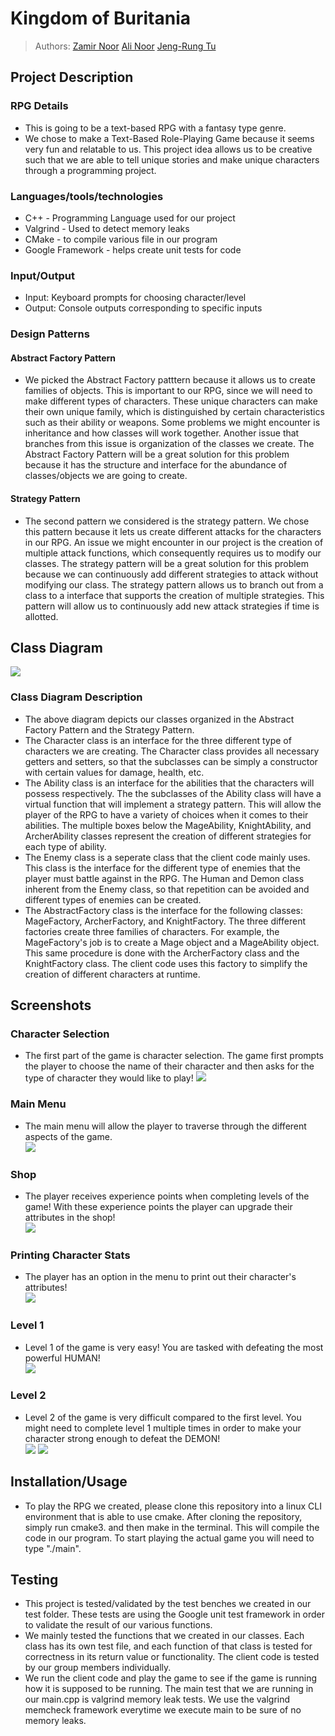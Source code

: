 
# Kingdom of Buritania
 
> Authors: [Zamir Noor](https://github.com/zzamir102) [Ali Noor](https://github.com/anoor012) [Jeng-Rung Tu](https://github.com/JengRung)


## Project Description
### RPG Details
  * This is going to be a text-based RPG with a fantasy type genre. 
  * We chose to make a Text-Based Role-Playing Game because it seems very fun and relatable to us. This project idea allows us to be creative such that we are able to tell unique stories and make unique characters through a programming project. 
###  Languages/tools/technologies
* C++ - Programming Language used for our project
* Valgrind - Used to detect memory leaks
* CMake - to compile various file in our program
* Google Framework - helps create unit tests for code
###  Input/Output
* Input: Keyboard prompts for choosing character/level
* Output: Console outputs corresponding to specific inputs
### Design Patterns
#### Abstract Factory Pattern
* We picked the Abstract Factory patttern because it allows us to create families of objects. This is important to our RPG, since we will need to make different types of characters. These unique characters can make their own unique family, which is distinguished by certain characteristics such as their ability or weapons. Some problems we might encounter is inheritance and how classes will work together. Another issue that branches from this issue is organization of the classes we create. The Abstract Factory Pattern will be a great solution for this problem because it has the structure and interface for the abundance of classes/objects we are going to create.   
#### Strategy Pattern
* The second pattern we considered is the strategy pattern. We chose this pattern because it lets us create different attacks for the characters in our RPG. An issue we might encounter in our project is the creation of multiple attack functions, which consequently requires us to modify our classes. The strategy pattern will be a great solution for this problem because we can continuously add different strategies to attack without modifying our class. The strategy pattern allows us to branch out from a class to a interface that supports the creation of multiple strategies. This pattern will allow us to continuously add new attack strategies if time is allotted. 

## Class Diagram
![](images/New_Project_Diagram.png)
### Class Diagram Description
* The above diagram depicts our classes organized in the Abstract Factory Pattern and the Strategy Pattern.
* The Character class is an interface for the three different type of characters we are creating. The Character class provides all necessary getters and setters, so that the subclasses can be simply a constructor with certain values for damage, health, etc. 
* The Ability class is an interface for the abilities that the characters will possess respectively. The the subclasses of the Ability class will have a virtual function that will implement a strategy pattern. This will allow the player of the RPG to have a variety of choices when it comes to their abilities. The multiple boxes below the MageAbility, KnightAbility, and ArcherAbility classes represent the creation of different strategies for each type of ability.
* The Enemy class is a seperate class that the client code mainly uses. This class is the interface for the different type of enemies that the player must battle against in the RPG. The Human and Demon class inherent from the Enemy class, so that repetition can be avoided and different types of enemies can be created. 
* The AbstractFactory class is the interface for the following classes: MageFactory, ArcherFactory, and KnightFactory. The three different factories create three families of characters. For example, the MageFactory's job is to create a Mage object and a MageAbility object. This same procedure is done with the ArcherFactory class and the KnightFactory class. The client code uses this factory to simplify the creation of different characters at runtime.  
 
 ## Screenshots
  ### Character Selection
   * The first part of the game is character selection. The game first prompts the player to choose the name of their character and then asks for the type of character they would like to play!
   ![](images/CharSelection.JPG)
  ### Main Menu
   * The main menu will allow the player to traverse through the different aspects of the game. \
       ![](images/Main_Menu.JPG)
  ### Shop
   * The player receives experience points when completing levels of the game! With these experience points the player can upgrade their attributes in the shop! \
       ![](images/Shop.JPG)
  ### Printing Character Stats
   * The player has an option in the menu to print out their character's attributes! \
       ![](images/PrintStats.JPG)
  ### Level 1
   * Level 1 of the game is very easy! You are tasked with defeating the most powerful HUMAN! \
      ![](images/Level1Snap.JPG)
  ### Level 2
   * Level 2 of the game is very difficult compared to the first level. You might need to complete level 1 multiple times in order to make your character strong enough to defeat the DEMON! \
      ![](images/Level2Part1.JPG)
      ![](images/Level2Part2.JPG)
  
 ## Installation/Usage
 * To play the RPG we created, please clone this repository into a linux CLI environment that is able to use cmake. After cloning the repository, simply run cmake3. and then make in the terminal. This will compile the code in our program. To start playing the actual game you will need to type "./main". 
 ## Testing
 * This project is tested/validated by the test benches we created in our test folder. These tests are using the Google unit test framework in order to validate the result of our various functions. 
 * We mainly tested the functions that we created in our classes. Each class has its own test file, and each function of that class is tested for correctness in its return value or functionality. The client code is tested by our group members individually. 
 * We run the client code and play the game to see if the game is running how it is supposed to be running. The main test that we are running in our main.cpp is valgrind memory leak tests. We use the valgrind memcheck framework everytime we execute main to be sure of no memory leaks. 
 
